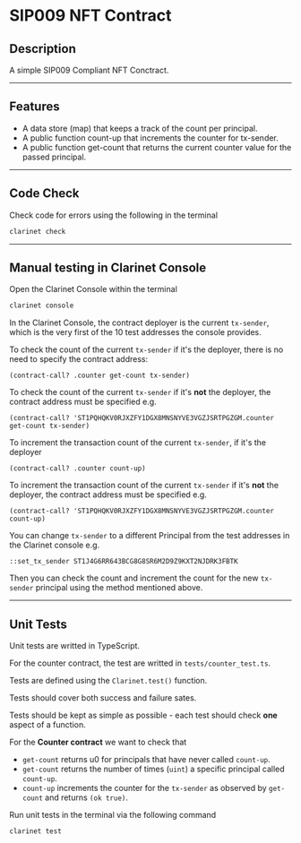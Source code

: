 # SIP009 NFT Contract

## Description

A simple SIP009 Compliant NFT Conctract.

___
## Features
- A data store (map) that keeps a track of the count per principal.
- A public function count-up that increments the counter for tx-sender.
- A public function get-count that returns the current counter value for the passed principal.

___
## Code Check

Check code for errors using the following in the terminal

```bash
clarinet check
```
___
## Manual testing in Clarinet Console

Open the Clarinet Console within the terminal

```bash
clarinet console
```

In the Clarinet Console, the contract deployer is the current `tx-sender`, which is the very first of the 10 test addresses the console provides.


To check the count of the current `tx-sender` if it's the deployer, there is no need to specify the contract address:
```clarity
(contract-call? .counter get-count tx-sender)
```

To check the count of the current `tx-sender` if it's **not** the deployer, the contract address must be specified e.g.
```clarity
(contract-call? 'ST1PQHQKV0RJXZFY1DGX8MNSNYVE3VGZJSRTPGZGM.counter get-count tx-sender)
```

To increment the transaction count of the current `tx-sender`, if it's the deployer
```clarity
(contract-call? .counter count-up)
```

To increment the transaction count of the current `tx-sender` if it's **not** the deployer, the contract address must be specified e.g.
```clarity
(contract-call? 'ST1PQHQKV0RJXZFY1DGX8MNSNYVE3VGZJSRTPGZGM.counter count-up)
```

You can change `tx-sender` to a different Principal from the test addresses in the Clarinet console e.g.

```clarity
::set_tx_sender ST1J4G6RR643BCG8G8SR6M2D9Z9KXT2NJDRK3FBTK
```
Then you can check the count and increment the count for the new `tx-sender` principal using the method mentioned above.

___
## Unit Tests

Unit tests are writted in TypeScript.

For the counter contract, the test are writted in `tests/counter_test.ts`.

Tests are defined using the `Clarinet.test()` function.

Tests should cover both success and failure sates.

Tests should be kept as simple as possible - each test should check **one** aspect of a function.

For the **Counter contract** we want to check that
- `get-count` returns u0 for principals that have never called `count-up`.
- `get-count` returns the number of times (`uint`) a specific principal called `count-up`.
- `count-up` increments the counter for the `tx-sender` as observed by `get-count` and returns `(ok true)`.


Run unit tests in the terminal via the following command

```bash
clarinet test
```
